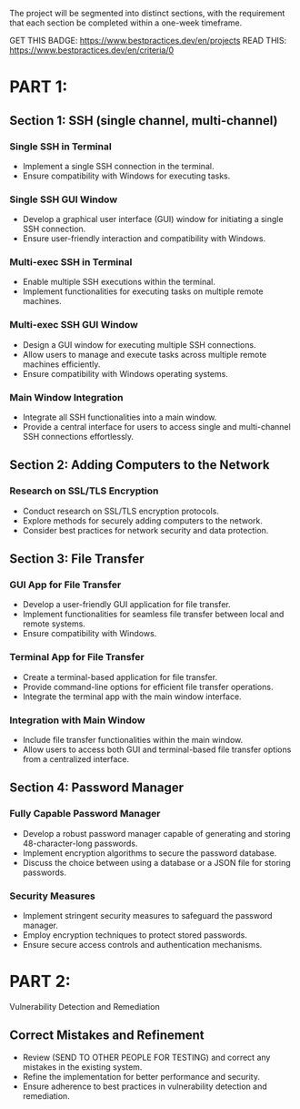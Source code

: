 The project will be segmented into distinct sections, with the requirement that each section be completed within a one-week timeframe.

GET THIS BADGE: https://www.bestpractices.dev/en/projects
READ THIS: https://www.bestpractices.dev/en/criteria/0


# PART 1:

## Section 1: SSH (single channel, multi-channel)

### Single SSH in Terminal
- Implement a single SSH connection in the terminal.
- Ensure compatibility with Windows for executing tasks.

### Single SSH GUI Window
- Develop a graphical user interface (GUI) window for initiating a single SSH connection.
- Ensure user-friendly interaction and compatibility with Windows.

### Multi-exec SSH in Terminal
- Enable multiple SSH executions within the terminal.
- Implement functionalities for executing tasks on multiple remote machines.

### Multi-exec SSH GUI Window
- Design a GUI window for executing multiple SSH connections.
- Allow users to manage and execute tasks across multiple remote machines efficiently.
- Ensure compatibility with Windows operating systems.

### Main Window Integration
- Integrate all SSH functionalities into a main window.
- Provide a central interface for users to access single and multi-channel SSH connections effortlessly.

## Section 2: Adding Computers to the Network

### Research on SSL/TLS Encryption
- Conduct research on SSL/TLS encryption protocols.
- Explore methods for securely adding computers to the network.
- Consider best practices for network security and data protection.

## Section 3: File Transfer

### GUI App for File Transfer
- Develop a user-friendly GUI application for file transfer.
- Implement functionalities for seamless file transfer between local and remote systems.
- Ensure compatibility with Windows.

### Terminal App for File Transfer
- Create a terminal-based application for file transfer.
- Provide command-line options for efficient file transfer operations.
- Integrate the terminal app with the main window interface.

### Integration with Main Window
- Include file transfer functionalities within the main window.
- Allow users to access both GUI and terminal-based file transfer options from a centralized interface.

## Section 4: Password Manager

### Fully Capable Password Manager
- Develop a robust password manager capable of generating and storing 48-character-long passwords.
- Implement encryption algorithms to secure the password database.
- Discuss the choice between using a database or a JSON file for storing passwords.

### Security Measures
- Implement stringent security measures to safeguard the password manager.
- Employ encryption techniques to protect stored passwords.
- Ensure secure access controls and authentication mechanisms.

# PART 2:
Vulnerability Detection and Remediation

## Correct Mistakes and Refinement
- Review (SEND TO OTHER PEOPLE FOR TESTING) and correct any mistakes in the existing system.
- Refine the implementation for better performance and security.
- Ensure adherence to best practices in vulnerability detection and remediation.

